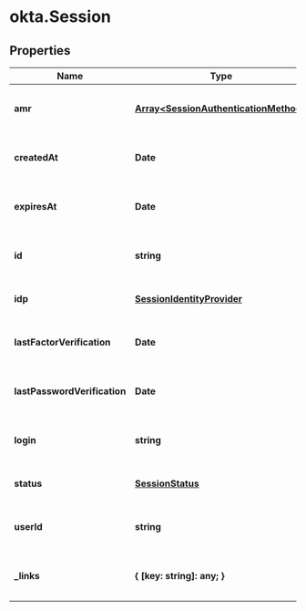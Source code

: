 # okta.Session

## Properties

Name | Type | Description | Notes
------------ | ------------- | ------------- | -------------
**amr** | [**Array&lt;SessionAuthenticationMethod&gt;**](SessionAuthenticationMethod.md) |  | [optional] [readonly] [default to undefined]
**createdAt** | **Date** |  | [optional] [readonly] [default to undefined]
**expiresAt** | **Date** |  | [optional] [readonly] [default to undefined]
**id** | **string** |  | [optional] [readonly] [default to undefined]
**idp** | [**SessionIdentityProvider**](SessionIdentityProvider.md) |  | [optional] [default to undefined]
**lastFactorVerification** | **Date** |  | [optional] [readonly] [default to undefined]
**lastPasswordVerification** | **Date** |  | [optional] [readonly] [default to undefined]
**login** | **string** |  | [optional] [readonly] [default to undefined]
**status** | [**SessionStatus**](SessionStatus.md) |  | [optional] [default to undefined]
**userId** | **string** |  | [optional] [readonly] [default to undefined]
**_links** | **{ [key: string]: any; }** |  | [optional] [readonly] [default to undefined]

